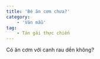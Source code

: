 ```yaml
---
title: 'Bé ăn cơm chưa?'
category: 
    - 'Văn mẫu'
tag:
    - Tán gái thực chiến
---
```

Có ăn cơm với canh rau dền không?
